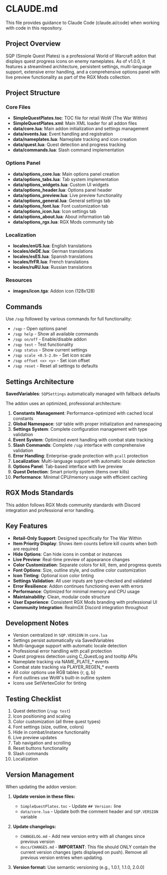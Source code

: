 # CLAUDE.md

This file provides guidance to Claude Code (claude.ai/code) when working with code in this repository.

## Project Overview

SQP (Simple Quest Plates) is a professional World of Warcraft addon that displays quest progress icons on enemy nameplates. As of v1.0.0, it features a streamlined architecture, persistent settings, multi-language support, extensive error handling, and a comprehensive options panel with live preview functionality as part of the RGX Mods collection.

## Project Structure

### Core Files
- **SimpleQuestPlates.toc**: TOC file for retail WoW (The War Within)
- **SimpleQuestPlates.xml**: Main XML loader for all addon files
- **data/core.lua**: Main addon initialization and settings management
- **data/events.lua**: Event handling and registration
- **data/nameplates.lua**: Nameplate tracking and icon creation
- **data/quest.lua**: Quest detection and progress tracking
- **data/commands.lua**: Slash command implementation

### Options Panel
- **data/options_core.lua**: Main options panel creation
- **data/options_tabs.lua**: Tab system implementation
- **data/options_widgets.lua**: Custom UI widgets
- **data/options_header.lua**: Options panel header
- **data/options_preview.lua**: Live preview functionality
- **data/options_general.lua**: General settings tab
- **data/options_font.lua**: Font customization tab
- **data/options_icon.lua**: Icon settings tab
- **data/options_about.lua**: About information tab
- **data/options_rgx.lua**: RGX Mods community tab

### Localization
- **locales/enUS.lua**: English translations
- **locales/deDE.lua**: German translations
- **locales/esES.lua**: Spanish translations
- **locales/frFR.lua**: French translations
- **locales/ruRU.lua**: Russian translations

### Resources
- **images/icon.tga**: Addon icon (128x128)

## Commands

Use `/sqp` followed by various commands for full functionality:

- `/sqp` - Open options panel
- `/sqp help` - Show all available commands
- `/sqp on/off` - Enable/disable addon
- `/sqp test` - Test functionality
- `/sqp status` - Show current settings
- `/sqp scale <0.5-2.0>` - Set icon scale
- `/sqp offset <x> <y>` - Set icon offset
- `/sqp reset` - Reset all settings to defaults

## Settings Architecture

**SavedVariables**: `SQPSettings` automatically managed with fallback defaults

The addon uses an optimized, professional architecture:

1. **Constants Management**: Performance-optimized with cached local constants
2. **Global Namespace**: `SQP` table with proper initialization and namespacing
3. **Settings System**: Complete configuration management with type validation
4. **Event System**: Optimized event handling with combat state tracking
5. **Slash Commands**: Complete `/sqp` interface with comprehensive validation
6. **Error Handling**: Enterprise-grade protection with `pcall` protection
7. **Localization**: Multi-language support with automatic locale detection
8. **Options Panel**: Tab-based interface with live preview
9. **Quest Detection**: Smart priority system (items over kills)
10. **Performance**: Minimal CPU/memory usage with efficient caching

## RGX Mods Standards

This addon follows RGX Mods community standards with Discord integration and professional error handling.

## Key Features

- **Retail-Only Support**: Designed specifically for The War Within
- **Item Priority Display**: Shows item counts before kill counts when both are required
- **Hide Options**: Can hide icons in combat or instances
- **Live Preview**: Real-time preview of appearance changes
- **Color Customization**: Separate colors for kill, item, and progress quests
- **Font Options**: Size, outline style, and outline color customization
- **Icon Tinting**: Optional icon color tinting
- **Settings Validation**: All user inputs are type-checked and validated
- **Error Resilience**: Addon continues functioning even with errors
- **Performance**: Optimized for minimal memory and CPU usage
- **Maintainability**: Clean, modular code structure
- **User Experience**: Consistent RGX Mods branding with professional UI
- **Community Integration**: RealmGX Discord integration throughout

## Development Notes

- Version centralized in `SQP.VERSION` in `core.lua`
- Settings persist automatically via SavedVariables
- Multi-language support with automatic locale detection
- Professional error handling with pcall protection
- Quest progress detection using C_QuestLog and tooltip APIs
- Nameplate tracking via NAME_PLATE_* events
- Combat state tracking via PLAYER_REGEN_* events
- All color options use RGB tables {r, g, b}
- Font outlines use WoW's built-in outline system
- Icons use SetVertexColor for tinting

## Testing Checklist

1. Quest detection (`/sqp test`)
2. Icon positioning and scaling
3. Color customization (all three quest types)
4. Font settings (size, outline, colors)
5. Hide in combat/instance functionality
6. Live preview updates
7. Tab navigation and scrolling
8. Reset buttons functionality
9. Slash commands
10. Localization

## Version Management

When updating the addon version:

1. **Update version in these files:**
   - `SimpleQuestPlates.toc` - Update `## Version:` line
   - `data/core.lua` - Update both the comment header and `SQP.VERSION` variable

2. **Update changelogs:**
   - `CHANGELOG.md` - Add new version entry with all changes since previous version
   - `docs/CHANGES.md` - **IMPORTANT**: This file should ONLY contain the current version changes (gets displayed on push). Remove all previous version entries when updating.

3. **Version format:** Use semantic versioning (e.g., 1.0.1, 1.1.0, 2.0.0)